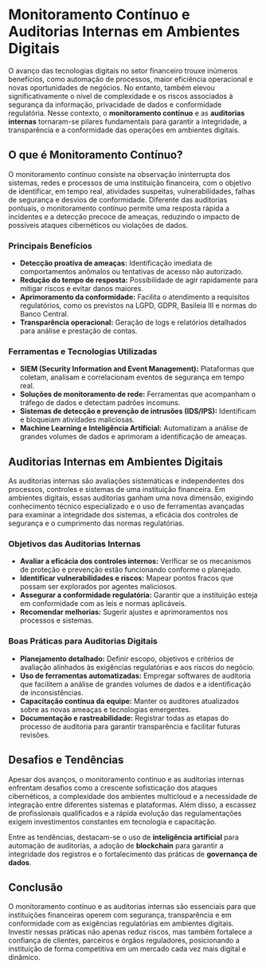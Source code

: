 # Monitoramento Contínuo e Auditorias Internas em Ambientes Digitais

O avanço das tecnologias digitais no setor financeiro trouxe inúmeros benefícios, como automação de processos, maior eficiência operacional e novas oportunidades de negócios. No entanto, também elevou significativamente o nível de complexidade e os riscos associados à segurança da informação, privacidade de dados e conformidade regulatória. Nesse contexto, o **monitoramento contínuo** e as **auditorias internas** tornaram-se pilares fundamentais para garantir a integridade, a transparência e a conformidade das operações em ambientes digitais.

## O que é Monitoramento Contínuo?

O monitoramento contínuo consiste na observação ininterrupta dos sistemas, redes e processos de uma instituição financeira, com o objetivo de identificar, em tempo real, atividades suspeitas, vulnerabilidades, falhas de segurança e desvios de conformidade. Diferente das auditorias pontuais, o monitoramento contínuo permite uma resposta rápida a incidentes e a detecção precoce de ameaças, reduzindo o impacto de possíveis ataques cibernéticos ou violações de dados.

### Principais Benefícios

- **Detecção proativa de ameaças:** Identificação imediata de comportamentos anômalos ou tentativas de acesso não autorizado.
- **Redução do tempo de resposta:** Possibilidade de agir rapidamente para mitigar riscos e evitar danos maiores.
- **Aprimoramento da conformidade:** Facilita o atendimento a requisitos regulatórios, como os previstos na LGPD, GDPR, Basileia III e normas do Banco Central.
- **Transparência operacional:** Geração de logs e relatórios detalhados para análise e prestação de contas.

### Ferramentas e Tecnologias Utilizadas

- **SIEM (Security Information and Event Management):** Plataformas que coletam, analisam e correlacionam eventos de segurança em tempo real.
- **Soluções de monitoramento de rede:** Ferramentas que acompanham o tráfego de dados e detectam padrões incomuns.
- **Sistemas de detecção e prevenção de intrusões (IDS/IPS):** Identificam e bloqueiam atividades maliciosas.
- **Machine Learning e Inteligência Artificial:** Automatizam a análise de grandes volumes de dados e aprimoram a identificação de ameaças.

## Auditorias Internas em Ambientes Digitais

As auditorias internas são avaliações sistemáticas e independentes dos processos, controles e sistemas de uma instituição financeira. Em ambientes digitais, essas auditorias ganham uma nova dimensão, exigindo conhecimento técnico especializado e o uso de ferramentas avançadas para examinar a integridade dos sistemas, a eficácia dos controles de segurança e o cumprimento das normas regulatórias.

### Objetivos das Auditorias Internas

- **Avaliar a eficácia dos controles internos:** Verificar se os mecanismos de proteção e prevenção estão funcionando conforme o planejado.
- **Identificar vulnerabilidades e riscos:** Mapear pontos fracos que possam ser explorados por agentes maliciosos.
- **Assegurar a conformidade regulatória:** Garantir que a instituição esteja em conformidade com as leis e normas aplicáveis.
- **Recomendar melhorias:** Sugerir ajustes e aprimoramentos nos processos e sistemas.

### Boas Práticas para Auditorias Digitais

- **Planejamento detalhado:** Definir escopo, objetivos e critérios de avaliação alinhados às exigências regulatórias e aos riscos do negócio.
- **Uso de ferramentas automatizadas:** Empregar softwares de auditoria que facilitem a análise de grandes volumes de dados e a identificação de inconsistências.
- **Capacitação contínua da equipe:** Manter os auditores atualizados sobre as novas ameaças e tecnologias emergentes.
- **Documentação e rastreabilidade:** Registrar todas as etapas do processo de auditoria para garantir transparência e facilitar futuras revisões.

## Desafios e Tendências

Apesar dos avanços, o monitoramento contínuo e as auditorias internas enfrentam desafios como a crescente sofisticação dos ataques cibernéticos, a complexidade dos ambientes multicloud e a necessidade de integração entre diferentes sistemas e plataformas. Além disso, a escassez de profissionais qualificados e a rápida evolução das regulamentações exigem investimentos constantes em tecnologia e capacitação.

Entre as tendências, destacam-se o uso de **inteligência artificial** para automação de auditorias, a adoção de **blockchain** para garantir a integridade dos registros e o fortalecimento das práticas de **governança de dados**.

## Conclusão

O monitoramento contínuo e as auditorias internas são essenciais para que instituições financeiras operem com segurança, transparência e em conformidade com as exigências regulatórias em ambientes digitais. Investir nessas práticas não apenas reduz riscos, mas também fortalece a confiança de clientes, parceiros e órgãos reguladores, posicionando a instituição de forma competitiva em um mercado cada vez mais digital e dinâmico.